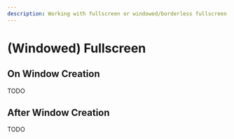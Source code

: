 ```yaml
---
description: Working with fullscreen or windowed/borderless fullscreen windows
---
```


# \(Windowed\) Fullscreen

## On Window Creation

TODO

## After Window Creation

TODO

